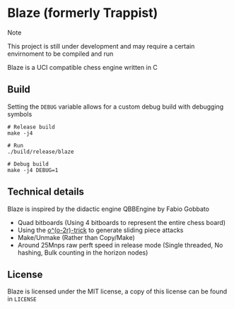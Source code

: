 Blaze (formerly Trappist)
=========================

> [!NOTE]
> This project is still under development and may require a certain envirnoment to be compiled and run

Blaze is a UCI compatible chess engine written in C

## Build
Setting the `DEBUG` variable allows for a custom debug build with debugging symbols

```
# Release build
make -j4

# Run
./build/release/blaze

# Debug build
make -j4 DEBUG=1
```

## Technical details
Blaze is inspired by the didactic engine QBBEngine by Fabio Gobbato
- Quad bitboards (Using 4 bitboards to represent the entire chess board)
- Using the [o^(o-2r)-trick](https://www.chessprogramming.org/Hyperbola_Quintessence) to generate sliding piece attacks
- Make/Unmake (Rather than Copy/Make)
- Around 25Mnps raw perft speed in release mode (Single threaded, No hashing, Bulk counting in the horizon nodes)

## License
Blaze is licensed under the MIT license, a copy of this license can be found in `LICENSE`
